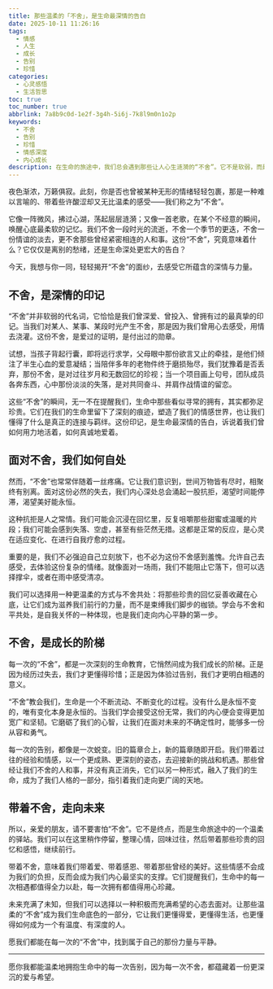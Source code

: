 ```yaml
---
title: 那些温柔的「不舍」，是生命最深情的告白
date: 2025-10-11 11:26:16
tags:
  - 情感
  - 人生
  - 成长
  - 告别
  - 珍惜
categories:
  - 心灵感悟
  - 生活哲思
toc: true
toc_number: true
abbrlink: 7a8b9c0d-1e2f-3g4h-5i6j-7k8l9m0n1o2p
keywords:
  - 不舍
  - 告别
  - 珍惜
  - 情感深度
  - 内心成长
description: 在生命的旅途中，我们总会遇到那些让人心生涟漪的“不舍”。它不是软弱，而是我们曾深爱、曾投入、曾拥有过的最真挚的印记。这篇文章将带你走进“不舍”的温柔世界，理解它的意义，学会如何与它共处，并从中汲取成长的力量，最终带着这份深情，勇敢地走向未来。
---
```


夜色渐浓，万籁俱寂。此刻，你是否也曾被某种无形的情绪轻轻包裹，那是一种难以言喻的、带着些许酸涩却又无比温柔的感受——我们称之为“不舍”。

它像一阵微风，拂过心湖，荡起层层涟漪；又像一首老歌，在某个不经意的瞬间，唤醒心底最柔软的记忆。我们不舍一段时光的流逝，不舍一个季节的更迭，不舍一份情谊的淡去，更不舍那些曾经紧密相连的人和事。这份“不舍”，究竟意味着什么？它仅仅是离别的愁绪，还是生命深处更宏大的告白？

今天，我想与你一同，轻轻揭开“不舍”的面纱，去感受它所蕴含的深情与力量。

## 不舍，是深情的印记

“不舍”并非软弱的代名词，它恰恰是我们曾深爱、曾投入、曾拥有过的最真挚的印记。当我们对某人、某事、某段时光产生不舍，那是因为我们曾用心去感受，用情去浇灌。这份不舍，是爱过的证明，是付出过的勋章。

试想，当孩子背起行囊，即将远行求学，父母眼中那份欲言又止的牵挂，是他们倾注了半生心血的爱意凝结；当陪伴多年的老物件终于磨损殆尽，我们犹豫着是否丢弃，那份不舍，是对过往岁月和无数回忆的珍视；当一个项目画上句号，团队成员各奔东西，心中那份淡淡的失落，是对共同奋斗、并肩作战情谊的留恋。

这些“不舍”的瞬间，无一不在提醒我们，生命中那些看似寻常的拥有，其实都弥足珍贵。它们在我们的生命里留下了深刻的痕迹，塑造了我们的情感世界，也让我们懂得了什么是真正的连接与羁绊。这份印记，是生命最深情的告白，诉说着我们曾如何用力地活着，如何真诚地爱着。

## 面对不舍，我们如何自处

然而，“不舍”也常常伴随着一丝疼痛。它让我们意识到，世间万物皆有尽时，相聚终有别离。面对这份必然的失去，我们内心深处总会涌起一股抗拒，渴望时间能停滞，渴望美好能永恒。

这种抗拒是人之常情。我们可能会沉浸在回忆里，反复咀嚼那些甜蜜或温暖的片段；我们可能会感到失落、空虚，甚至有些茫然无措。这都是正常的反应，是心灵在适应变化、在进行自我疗愈的过程。

重要的是，我们不必强迫自己立刻放下，也不必为这份不舍感到羞愧。允许自己去感受，去体验这份复杂的情绪。就像面对一场雨，我们不能阻止它落下，但可以选择撑伞，或者在雨中感受清凉。

我们可以选择用一种更温柔的方式与不舍共处：将那些珍贵的回忆妥善收藏在心底，让它们成为滋养我们前行的力量，而不是束缚我们脚步的枷锁。学会与不舍和平共处，是自我关怀的一种体现，也是我们走向内心平静的第一步。

## 不舍，是成长的阶梯

每一次的“不舍”，都是一次深刻的生命教育，它悄然间成为我们成长的阶梯。正是因为经历过失去，我们才更懂得珍惜；正是因为体验过告别，我们才更明白相遇的意义。

“不舍”教会我们，生命是一个不断流动、不断变化的过程。没有什么是永恒不变的，唯有变化本身是永恒的。当我们学会接受这份无常，我们的内心便会变得更加宽广和坚韧。它磨砺了我们的心智，让我们在面对未来的不确定性时，能够多一份从容和勇气。

每一次的告别，都像是一次蜕变。旧的篇章合上，新的篇章随即开启。我们带着过往的经验和情感，以一个更成熟、更深刻的姿态，去迎接新的挑战和机遇。那些曾经让我们不舍的人和事，并没有真正消失，它们以另一种形式，融入了我们的生命，成为了我们人格的一部分，指引着我们走向更广阔的天地。

## 带着不舍，走向未来

所以，亲爱的朋友，请不要害怕“不舍”。它不是终点，而是生命旅途中的一个温柔的驿站。我们可以在这里稍作停留，整理心情，回味过往，然后带着那些珍贵的回忆和感悟，继续前行。

带着不舍，意味着我们带着爱、带着感恩、带着那些曾经的美好。这些情感不会成为我们的负担，反而会成为我们内心最坚实的支撑。它们提醒我们，生命中的每一次相遇都值得全力以赴，每一次拥有都值得用心珍藏。

未来充满了未知，但我们可以选择以一种积极而充满希望的心态去面对。让那些温柔的“不舍”成为我们生命底色的一部分，它让我们更懂得爱，更懂得生活，也更懂得如何成为一个有温度、有深度的人。

愿我们都能在每一次的“不舍”中，找到属于自己的那份力量与平静。

---

愿你我都能温柔地拥抱生命中的每一次告别，因为每一次不舍，都蕴藏着一份更深沉的爱与希望。